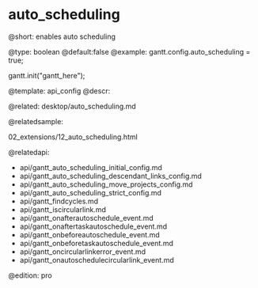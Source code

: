 auto_scheduling
=============

@short:
	enables auto scheduling

@type: boolean
@default:false
@example:
gantt.config.auto_scheduling = true;

gantt.init("gantt_here");


@template:	api_config
@descr:

@related:
desktop/auto_scheduling.md

@relatedsample:

02_extensions/12_auto_scheduling.html

@relatedapi:
- api/gantt_auto_scheduling_initial_config.md
- api/gantt_auto_scheduling_descendant_links_config.md
- api/gantt_auto_scheduling_move_projects_config.md
- api/gantt_auto_scheduling_strict_config.md
- api/gantt_findcycles.md
- api/gantt_iscircularlink.md
- api/gantt_onafterautoschedule_event.md
- api/gantt_onaftertaskautoschedule_event.md
- api/gantt_onbeforeautoschedule_event.md
- api/gantt_onbeforetaskautoschedule_event.md
- api/gantt_oncircularlinkerror_event.md
- api/gantt_onautoschedulecircularlink_event.md

@edition:
pro